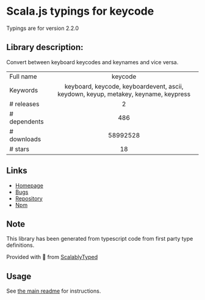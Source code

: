 
# Scala.js typings for keycode

Typings are for version 2.2.0

## Library description:
Convert between keyboard keycodes and keynames and vice versa.

|                    |                 |
| ------------------ | :-------------: |
| Full name          | keycode |
| Keywords           | keyboard, keycode, keyboardevent, ascii, keydown, keyup, metakey, keyname, keypress |
| # releases         | 2 |
| # dependents       | 486 |
| # downloads        | 58992528 |
| # stars            | 18 |

## Links
- [Homepage](https://github.com/timoxley/keycode)
- [Bugs](https://github.com/timoxley/keycode/issues)
- [Repository](https://github.com/timoxley/keycode)
- [Npm](https://www.npmjs.com/package/keycode)
    


## Note
This library has been generated from typescript code from first party type definitions.

Provided with :purple_heart: from [ScalablyTyped](https://github.com/oyvindberg/ScalablyTyped)

## Usage
See [the main readme](../../readme.md) for instructions.


